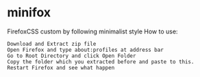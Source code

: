 # minifox
FirefoxCSS custom by following minimalist style
How to use:

    Download and Extract zip file
    Open Firefox and type about:profiles at address bar
    Go to Root Directory and click Open Folder
    Copy the folder which you extracted before and paste to this.
    Restart Firefox and see what happen
